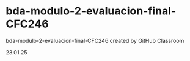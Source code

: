 # bda-modulo-2-evaluacion-final-CFC246
bda-modulo-2-evaluacion-final-CFC246 created by GitHub Classroom


23.01.25
